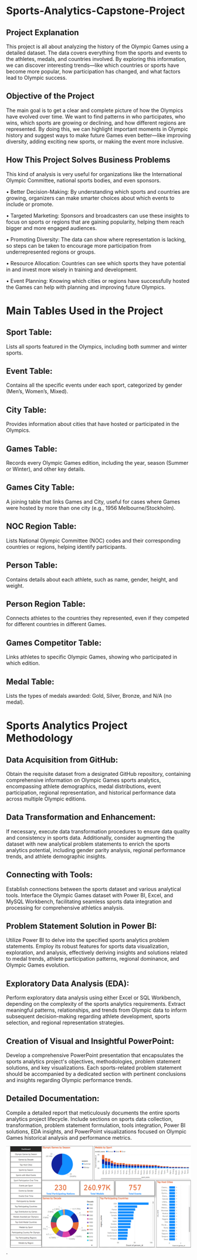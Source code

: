 # Sports-Analytics-Capstone-Project
## Project Explanation
This project is all about analyzing the history of the Olympic Games using a detailed dataset. The data covers everything from the sports and events to the athletes, medals, and countries involved. By exploring this information, we can discover interesting trends—like which countries or sports have become more popular, how participation has changed, and what factors lead to Olympic success.
## Objective of the Project
The main goal is to get a clear and complete picture of how the Olympics have evolved over time. We want to find patterns in who participates, who wins, which sports are growing or declining, and how different regions are represented. By doing this, we can highlight important moments in Olympic history and suggest ways to make future Games even better—like improving diversity, adding exciting new sports, or making the event more inclusive.
## How This Project Solves Business Problems
This kind of analysis is very useful for organizations like the International Olympic Committee, national sports bodies, and even sponsors. 

•	Better Decision-Making: By understanding which sports and countries are growing, organizers can make smarter choices about which events to include or promote.

•	Targeted Marketing: Sponsors and broadcasters can use these insights to focus on sports or regions that are gaining popularity, helping them reach bigger and more engaged audiences.

•	Promoting Diversity: The data can show where representation is lacking, so steps can be taken to encourage more participation from underrepresented regions or groups.

•	Resource Allocation: Countries can see which sports they have potential in and invest more wisely in training and development.

•	Event Planning: Knowing which cities or regions have successfully hosted the Games can help with planning and improving future Olympics.


# Main Tables Used in the Project
## Sport Table:
Lists all sports featured in the Olympics, including both summer and winter sports.
## Event Table:
Contains all the specific events under each sport, categorized by gender (Men’s, Women’s, Mixed).
## City Table:
Provides information about cities that have hosted or participated in the Olympics.
## Games Table:
Records every Olympic Games edition, including the year, season (Summer or Winter), and other key details.
## Games City Table:
A joining table that links Games and City, useful for cases where Games were hosted by more than one city (e.g., 1956 Melbourne/Stockholm).
## NOC Region Table:
Lists National Olympic Committee (NOC) codes and their corresponding countries or regions, helping identify participants.
## Person Table:
Contains details about each athlete, such as name, gender, height, and weight.
## Person Region Table:
Connects athletes to the countries they represented, even if they competed for different countries in different Games.
## Games Competitor Table:
Links athletes to specific Olympic Games, showing who participated in which edition.
## Medal Table:
Lists the types of medals awarded: Gold, Silver, Bronze, and N/A (no medal).


# Sports Analytics Project Methodology

## Data Acquisition from GitHub:
Obtain the requisite dataset from a designated GitHub repository, containing comprehensive information on Olympic Games sports analytics, encompassing athlete demographics, medal distributions, event participation, regional representation, and historical performance data across multiple Olympic editions.

## Data Transformation and Enhancement:
If necessary, execute data transformation procedures to ensure data quality and consistency in sports data. Additionally, consider augmenting the dataset with new analytical problem statements to enrich the sports analytics potential, including gender parity analysis, regional performance trends, and athlete demographic insights.

## Connecting with Tools:
Establish connections between the sports dataset and various analytical tools. Interface the Olympic Games dataset with Power BI, Excel, and MySQL Workbench, facilitating seamless sports data integration and processing for comprehensive athletics analysis.

## Problem Statement Solution in Power BI:
Utilize Power BI to delve into the specified sports analytics problem statements. Employ its robust features for sports data visualization, exploration, and analysis, effectively deriving insights and solutions related to medal trends, athlete participation patterns, regional dominance, and Olympic Games evolution.

## Exploratory Data Analysis (EDA):
Perform exploratory data analysis using either Excel or SQL Workbench, depending on the complexity of the sports analytics requirements. Extract meaningful patterns, relationships, and trends from Olympic data to inform subsequent decision-making regarding athlete development, sports selection, and regional representation strategies.

## Creation of Visual and Insightful PowerPoint:
Develop a comprehensive PowerPoint presentation that encapsulates the sports analytics project's objectives, methodologies, problem statement solutions, and key visualizations. Each sports-related problem statement should be accompanied by a dedicated section with pertinent conclusions and insights regarding Olympic performance trends.

## Detailed Documentation:
Compile a detailed report that meticulously documents the entire sports analytics project lifecycle. Include sections on sports data collection, transformation, problem statement formulation, tools integration, Power BI solutions, EDA insights, and PowerPoint visualizations focused on Olympic Games historical analysis and performance metrics.


![Image Alt](https://github.com/aman0816/Sports-Analytics-Capstone-Project/blob/da72cb8e334f59fe3e25a4524324c01e2a17e3f4/Dashboard_image_sports.PNG).




